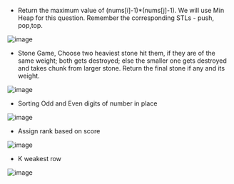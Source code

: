 - Return the maximum value of (nums[i]-1)*(nums[j]-1). We will use Min Heap for this question. Remember the corresponding STLs -  push, pop,top.

![image](https://user-images.githubusercontent.com/64318469/182067548-99b1656a-dcbd-4363-a356-b3c54e782ccf.png)

- Stone Game, Choose two heaviest stone hit them, if they are of the same weight; both gets destroyed; else the smaller one gets destroyed and takes chunk from larger stone. Return the final stone if any and its weight.

![image](https://user-images.githubusercontent.com/64318469/182120255-d845c719-4025-4eb8-8185-f92ee2c003ba.png)

- Sorting Odd and Even digits of number in place

![image](https://user-images.githubusercontent.com/64318469/182163125-ec368e9f-c8d3-44a0-bd50-eac21a73f773.png)

- Assign rank based on score

![image](https://user-images.githubusercontent.com/64318469/182188705-3696f6bc-a154-43ee-8877-564778f49456.png)

- K weakest row

![image](https://user-images.githubusercontent.com/64318469/182280473-3fc71404-1cb1-4382-b8e5-92ec826c8d16.png)
